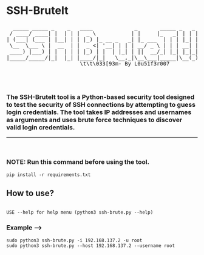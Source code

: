 # SSH-BruteIt

<pre>
  _____ _____ _    _   ____             _       _____ _   _
 / ____/ ____| |  | | |  _ \           | |     |_   _| | | |
| (___| (___ | |__| | | |_) |_ __ _   _| |_ ___  | | | |_| |
 \__  \___ \ |  __  | |  _ <| '__| | | | __/ _ \ | | | __| |
 ____) |___) | |  | | | |_) | |  | |_| | ||  __/_| |_| |_|_|
|_____/_____/|_|  |_| |____/|_|   \__,_|\__\___|_____|\__(_)
                       \t\t\033[93m- By L0u51f3r007

</pre>

<br>

### The SSH-BruteIt tool is a Python-based security tool designed to test the security of SSH connections by attempting to guess login credentials. The tool takes IP addresses and usernames as arguments and uses brute force techniques to discover valid login credentials. 

<hr><br>
   
### NOTE: Run this command before using the tool.
   
<code>pip install -r requirements.txt</code>

## How to use?
 
<code>
USE --help for help menu (python3 ssh-brute.py --help)</code>
   
### Example -->

<code>sudo python3 ssh-brute.py -i 192.168.137.2 -u root </code><br>
<code>sudo python3 ssh-brute.py --host 192.168.137.2 --username root </code>

